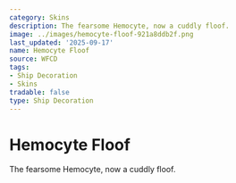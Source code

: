 ```yaml
---
category: Skins
description: The fearsome Hemocyte, now a cuddly floof.
image: ../images/hemocyte-floof-921a8ddb2f.png
last_updated: '2025-09-17'
name: Hemocyte Floof
source: WFCD
tags:
- Ship Decoration
- Skins
tradable: false
type: Ship Decoration
---
```


# Hemocyte Floof

The fearsome Hemocyte, now a cuddly floof.

